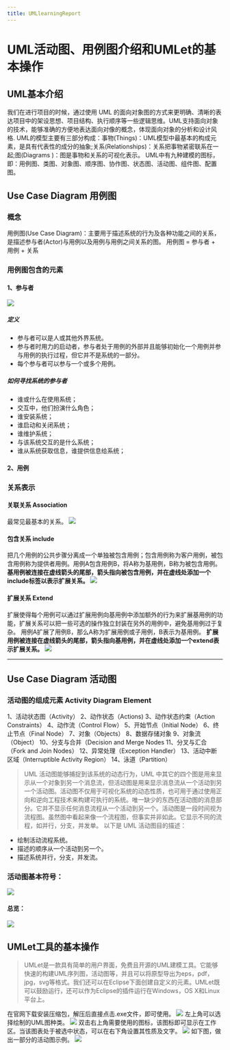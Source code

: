 ```yaml
---
title: UMLlearningReport
---
```


# UML活动图、用例图介绍和UMLet的基本操作

## UML基本介绍
我们在进行项目的时候，通过使用 UML 的面向对象图的方式来更明确、清晰的表达项目中的架设思想、项目结构、执行顺序等一些逻辑思维。UML支持面向对象的技术，能够准确的方便地表达面向对像的概念，体现面向对象的分析和设计风格.
UML的模型主要有三部分构成：事物(Things)：UML模型中最基本的构成元素，是具有代表性的成分的抽象;关系(Relationships)：关系把事物紧密联系在一起;图(Diagrams )：图是事物和关系的可视化表示。
UML中有九种建模的图标，即：用例图、类图、对象图、顺序图、协作图、状态图、活动图、组件图、配置图。
## Use Case Diagram 用例图
### 概念
用例图(Use Case Diagram)：主要用于描述系统的行为及各种功能之间的关系，是描述参与者(Actor)与用例以及用例与用例之间关系的图。
用例图 = 参与者 + 用例 + 关系
### 用例图包含的元素
#### 1、参与者
![](https://github.com/zichang06/markdownPics/blob/master/actor_pre.png?raw=true)
##### 定义
* 参与者可以是人或其他外界系统。
* 参与者时用力的启动者，参与者处于用例的外部并且能够初始化一个用例并参与用例的执行过程，但它并不是系统的一部分。
* 每个参与者可以参与一个或多个用例。
##### 如何寻找系统的参与者
* 谁或什么在使用系统；
* 交互中，他们扮演什么角色；
* 谁安装系统；
* 谁启动和关闭系统；
* 谁维护系统；
* 与该系统交互的是什么系统；
* 谁从系统获取信息，谁提供信息给系统；
#### 2、用例
### 关系表示
#### 关联关系 Association
最常见最基本的关系。
![](https://github.com/zichang06/markdownPics/blob/master/20160611162754002.png?raw=true)
#### 包含关系 include
把几个用例的公共步骤分离成一个单独被包含用例；包含用例称为客户用例，被包含用例称为提供者用例。用例A包含用例B，将A称为基用例，B称为被包含用例。**基用例被连接在虚线箭头的尾部，箭头指向被包含用例，并在虚线处添加一个include标签以表示扩展关系。**
![](https://github.com/zichang06/markdownPics/blob/master/20160611162959208.png?raw=true)
#### 扩展关系 Extend
扩展使得每个用例可以通过扩展用例向基用例中添加额外的行为来扩展基用例的功能，扩展关系可以把一些可选的操作独立封装在另外的用例中，避免基用例过于复杂。
用例A扩展了用例B，那么A称为扩展用例或子用例，B表示为基用例。
**扩展用例被连接在虚线箭头的尾部，箭头指向基用例，并在虚线处添加一个extend表示扩展关系。**
![](https://github.com/zichang06/markdownPics/blob/master/20160611202832838.png?raw=true)

---
## Use Case Diagram 活动图
### 活动图的组成元素 Activity Diagram Element
1、活动状态图（Activity）
2、动作状态（Actions)
3、动作状态约束（Action Constraints）
4、动作流（Control Flow）
5、开始节点（Initial Node）
6、终止节点（Final Node）
7、对象（Objects）
8、数据存储对象
9、对象流（Object） 
10、分支与合并（Decision and Merge Nodes
11、分叉与汇合（Fork and Join Nodes）
12、异常处理（Exception Handler）
13、活动中断区域（Interruptible Activity Region）
14、泳道（Partition）
> UML 活动图能够捕捉到该系统的动态行为，UML 中其它的四个图是用来显示从一个对象到另一个消息流，但活动图是用来显示消息流从一个活动到另一个活动图。活动图不仅用于可视化系统的动态性质，也可用于通过使用正向和逆向工程技术来构建可执行的系统。唯一缺少的东西在活动图的消息部分。它并不显示任何消息流程从一个活动到另一个。活动图是一段时间视为流程图。虽然图中看起来像一个流程图，但事实并非如此。它显示不同的流程，如并行，分支，并发单。
以下是 UML 活动图目的描述：
* 绘制活动流程系统。
* 描述的顺序从一个活动到另一个。
* 描述系统并行，分支，并发流。
### 活动图基本符号：
![](https://github.com/zichang06/markdownPics/blob/master/QQ%E6%88%AA%E5%9B%BE20180414205136.png?raw=true)
#### 总览：
![](https://github.com/zichang06/markdownPics/blob/master/QQ%E6%88%AA%E5%9B%BE20180414204810.png?raw=true)
## UMLet工具的基本操作
> UMLet是一款具有简单的用户界面，免费且开源的UML建模工具。它能够快速的构建UML序列图，活动图等，并且可以将原型导出为eps，pdf，jpg，svg等格式。我们还可以在Eclipse下面创建自定义的元素。UMLet既可以鼓励运行，还可以作为Eclipse的插件运行在Windows，OS X和Linux平台上。

在官网下载安装压缩包，解压后直接点击.exe文件，即可使用。
![](https://github.com/zichang06/markdownPics/blob/master/QQ%E5%9B%BE%E7%89%8720180414210057.png?raw=true)
左上角可以选择绘制的UML图种类。
![](https://github.com/zichang06/markdownPics/blob/master/QQ%E5%9B%BE%E7%89%8720180414210148.png?raw=true)
双击右上角需要使用的图标，该图标即可显示在工作区。当该图表处于被选中状态，可以在右下角设置其性质及文字。
![](https://github.com/zichang06/markdownPics/blob/master/QQ%E5%9B%BE%E7%89%8720180414210621.png?raw=true)
如下图，做出一部分的活动图示例。
![](https://github.com/zichang06/markdownPics/blob/master/QQ%E5%9B%BE%E7%89%8720180414211103.png?raw=true)
